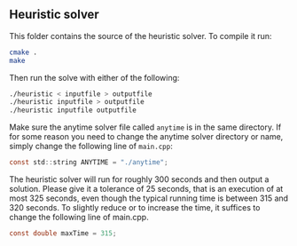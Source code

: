 ## Heuristic solver

This folder contains the source of the heuristic solver. To compile it run:

```bash
cmake .
make
```

Then run the solve with either of the following:

```bash
./heuristic < inputfile > outputfile
./heuristic inputfile > outputfile
./heuristic inputfile outputfile
```

Make sure the anytime solver file called ``anytime`` is in the same directory. If for some reason you need to change the anytime solver directory or name, simply change the following line of ``main.cpp``:

```c
const std::string ANYTIME = "./anytime";
```

The heuristic solver will run for roughly 300 seconds and then output a solution. Please give it a tolerance of 25 seconds, that is an execution of at most 325 seconds, even though the typical running time is between 315 and 320 seconds. To slightly reduce or to increase the time, it suffices to change the following line of main.cpp.

```c
const double maxTime = 315;
```
